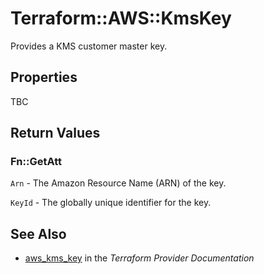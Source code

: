 # Terraform::AWS::KmsKey

Provides a KMS customer master key.

## Properties

TBC

## Return Values

### Fn::GetAtt

`Arn` - The Amazon Resource Name (ARN) of the key.

`KeyId` - The globally unique identifier for the key.

## See Also

* [aws_kms_key](https://www.terraform.io/docs/providers/aws/r/kms_key.html) in the _Terraform Provider Documentation_